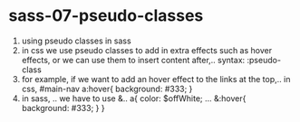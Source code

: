 # sass-07-pseudo-classes

1. using pseudo classes in sass
2. in css we use pseudo classes to add in extra effects such as hover effects, or we can use them to  insert content after,.. syntax: :pseudo-class
3. for example, if we want to add an hover effect to the links at the top,.. in css,
#main-nav a:hover{
    background: #333;
}
4. in sass, .. we have to use &..
a{
    color: $offWhite;
    ...
    &:hover{
        background: #333;
    }
}